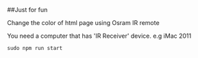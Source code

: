 ##Just for fun

Change the color of html page using Osram IR remote

You need a computer that has 'IR Receiver' device. e.g iMac 2011

```
sudo npm run start
```
